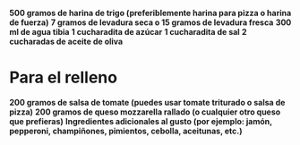 **500 gramos de harina de trigo (preferiblemente harina para pizza o harina de fuerza)**
**7 gramos de levadura seca o 15 gramos de levadura fresca**
**300 ml de agua tibia**
**1 cucharadita de azúcar**
**1 cucharadita de sal**
**2 cucharadas de aceite de oliva**

# Para el relleno

**200 gramos de salsa de tomate (puedes usar tomate triturado o salsa de pizza)**
**200 gramos de queso mozzarella rallado (o cualquier otro queso que prefieras)**
**Ingredientes adicionales al gusto (por ejemplo: jamón, pepperoni, champiñones, pimientos, cebolla, aceitunas, etc.)**
